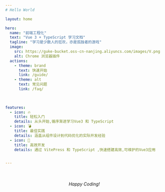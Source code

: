 ```yaml
---
# Hello World

layout: home

hero: 
  name: "前端工程化"
  text: "Vue 3 + TypeScript 学习文档"
  tagline: "学习是少数人的狂欢，亦是孤独者的游戏"
  image: 
    src: https://guke-bucket.oss-cn-nanjing.aliyuncs.com/images/V.png
    alt: Chrome 浏览器插件
  actions:
    - theme: brand
      text: 快速开始
      link: /guide/
    - theme: alt
      text: 常见问题
      link: /faq/
      
      

features:
  - icon: 🔥
    title: 轻松入门
    details: 从头开始,循序渐进学习Vue3 和 TypeScript
  - icon: 💣
    title: 最佳实践
    details: 涵盖从组件设计到代码优化的实际开发经验
  - icon: 🍔
    title: 高效开发
    details: 通过 VitePress 和 TypeScript ,快速搭建高效,可维护的Vue3应用


---
```


<div style = "text-align: center; margin-top: 50px;">
 <em> Happy Coding! </em>
</div> 




